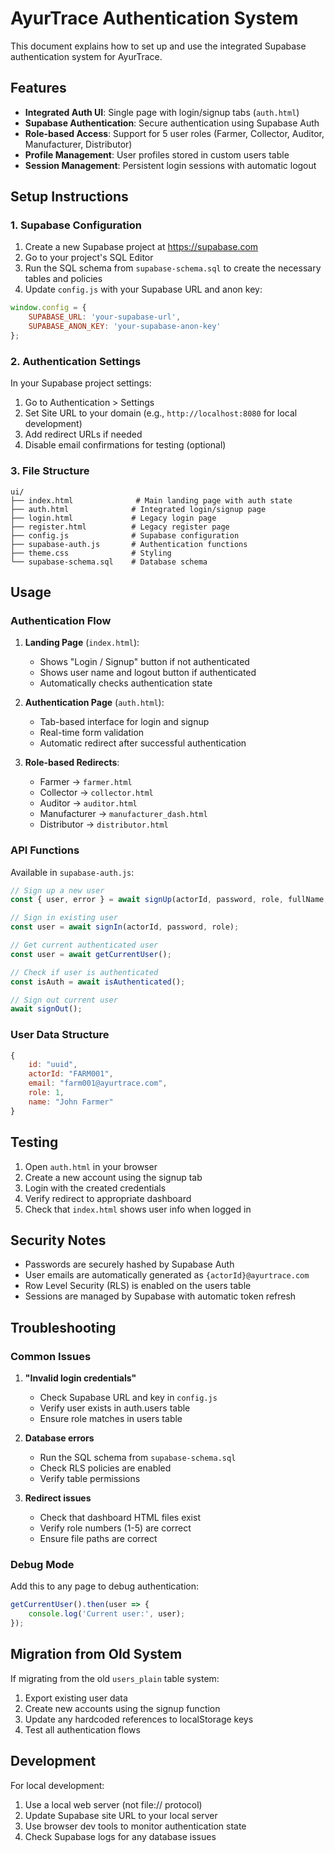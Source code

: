 # AyurTrace Authentication System

This document explains how to set up and use the integrated Supabase authentication system for AyurTrace.

## Features

- **Integrated Auth UI**: Single page with login/signup tabs (`auth.html`)
- **Supabase Authentication**: Secure authentication using Supabase Auth
- **Role-based Access**: Support for 5 user roles (Farmer, Collector, Auditor, Manufacturer, Distributor)
- **Profile Management**: User profiles stored in custom users table
- **Session Management**: Persistent login sessions with automatic logout

## Setup Instructions

### 1. Supabase Configuration

1. Create a new Supabase project at https://supabase.com
2. Go to your project's SQL Editor
3. Run the SQL schema from `supabase-schema.sql` to create the necessary tables and policies
4. Update `config.js` with your Supabase URL and anon key:

```javascript
window.config = {
    SUPABASE_URL: 'your-supabase-url',
    SUPABASE_ANON_KEY: 'your-supabase-anon-key'
};
```

### 2. Authentication Settings

In your Supabase project settings:

1. Go to Authentication > Settings
2. Set Site URL to your domain (e.g., `http://localhost:8080` for local development)
3. Add redirect URLs if needed
4. Disable email confirmations for testing (optional)

### 3. File Structure

```
ui/
├── index.html              # Main landing page with auth state
├── auth.html              # Integrated login/signup page
├── login.html             # Legacy login page
├── register.html          # Legacy register page
├── config.js              # Supabase configuration
├── supabase-auth.js       # Authentication functions
├── theme.css              # Styling
└── supabase-schema.sql    # Database schema
```

## Usage

### Authentication Flow

1. **Landing Page** (`index.html`):
   - Shows "Login / Signup" button if not authenticated
   - Shows user name and logout button if authenticated
   - Automatically checks authentication state

2. **Authentication Page** (`auth.html`):
   - Tab-based interface for login and signup
   - Real-time form validation
   - Automatic redirect after successful authentication

3. **Role-based Redirects**:
   - Farmer → `farmer.html`
   - Collector → `collector.html`
   - Auditor → `auditor.html`
   - Manufacturer → `manufacturer_dash.html`
   - Distributor → `distributor.html`

### API Functions

Available in `supabase-auth.js`:

```javascript
// Sign up a new user
const { user, error } = await signUp(actorId, password, role, fullName, phone, address);

// Sign in existing user
const user = await signIn(actorId, password, role);

// Get current authenticated user
const user = await getCurrentUser();

// Check if user is authenticated
const isAuth = await isAuthenticated();

// Sign out current user
await signOut();
```

### User Data Structure

```javascript
{
    id: "uuid",
    actorId: "FARM001",
    email: "farm001@ayurtrace.com",
    role: 1,
    name: "John Farmer"
}
```

## Testing

1. Open `auth.html` in your browser
2. Create a new account using the signup tab
3. Login with the created credentials
4. Verify redirect to appropriate dashboard
5. Check that `index.html` shows user info when logged in

## Security Notes

- Passwords are securely hashed by Supabase Auth
- User emails are automatically generated as `{actorId}@ayurtrace.com`
- Row Level Security (RLS) is enabled on the users table
- Sessions are managed by Supabase with automatic token refresh

## Troubleshooting

### Common Issues

1. **"Invalid login credentials"**
   - Check Supabase URL and key in `config.js`
   - Verify user exists in auth.users table
   - Ensure role matches in users table

2. **Database errors**
   - Run the SQL schema from `supabase-schema.sql`
   - Check RLS policies are enabled
   - Verify table permissions

3. **Redirect issues**
   - Check that dashboard HTML files exist
   - Verify role numbers (1-5) are correct
   - Ensure file paths are correct

### Debug Mode

Add this to any page to debug authentication:

```javascript
getCurrentUser().then(user => {
    console.log('Current user:', user);
});
```

## Migration from Old System

If migrating from the old `users_plain` table system:

1. Export existing user data
2. Create new accounts using the signup function
3. Update any hardcoded references to localStorage keys
4. Test all authentication flows

## Development

For local development:
1. Use a local web server (not file:// protocol)
2. Update Supabase site URL to your local server
3. Use browser dev tools to monitor authentication state
4. Check Supabase logs for any database issues

